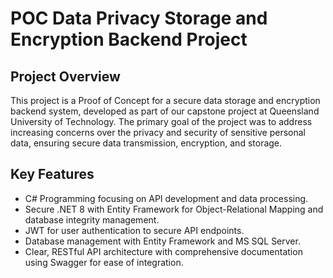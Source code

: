 <h1>POC Data Privacy Storage and Encryption Backend Project</h1>

<h2>Project Overview</h2>
This project is a Proof of Concept for a secure data storage and encryption backend system, developed as part of our capstone project at Queensland University of Technology. The primary goal of the project was to address increasing concerns over the privacy and security of sensitive personal data, ensuring secure data transmission, encryption, and storage.

<h2>Key Features</h2>

- C# Programming focusing on API development and data processing.
- Secure .NET 8 with Entity Framework for Object-Relational Mapping and database integrity management.
- JWT for user authentication to secure API endpoints.
- Database management with Entity Framework and MS SQL Server.
- Clear, RESTful API architecture with comprehensive documentation using Swagger for ease of integration.
